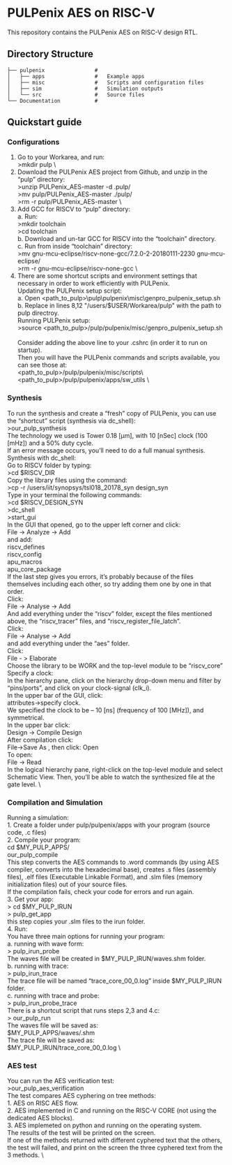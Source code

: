 # PULPenix AES on RISC-V

This repository contains the PULPenix AES on RISC-V design RTL.

## Directory Structure

    ├── pulpenix               	#
    │   ├── apps                #   Example apps 
    │   ├── misc             	#	Scripts and configuration files
    │   ├── sim					#	Simulation outputs
    │   └── src           		#	Source files
    └── Documentation           #

## Quickstart guide

### Configurations
1.	Go to your Workarea, and run: \
		>mkdir pulp \
2.	Download the PULPenix AES project from Github, and unzip in the “pulp” directory: \
		>unzip PULPenix_AES-master -d .pulp/ \
		>mv pulp/PULPenix_AES-master ./pulp/ \
		>rm -r pulp/PULPenix_AES-master \
3.	Add GCC for RISCV to “pulp” directory: \
	a.	Run: \
			>mkdir toolchain \
			>cd toolchain \
	b.	Download and un-tar GCC for RISCV into the “toolchain” directory. \
	c.	Run from inside “toolchain” directory: \
			>mv gnu-mcu-eclipse/riscv-none-gcc/7.2.0-2-20180111-2230 gnu-mcu-eclipse/ \
			>rm -r gnu-mcu-eclipse/riscv-none-gcc \
4.	There are some shortcut scripts and environment settings that necessary in order to work efficiently with PULPenix. \
	Updating the PULPenix setup script: \
	a.	Open <path_to_pulp>\pulp\pulpenix\misc\genpro_pulpenix_setup.sh \
	b.	Replace in lines 8,12 "/users/$USER/Workarea/pulp" with the path to pulp directroy. \
	Running PULPenix setup: \
		>source <path_to_pulp>/pulp/pulpenix/misc/genpro_pulpenix_setup.sh \
	 \
	Consider adding the above line to your .cshrc (in order it to run on startup). \
	Then you will have the PULPenix commands and scripts available, you can see those at: \
		<path_to_pulp>/pulp/pulpenix/misc/scripts\ \
		<path_to_pulp>/pulp/pulpenix/apps/sw_utils \
### Synthesis
To run the synthesis and create a “fresh” copy of PULPenix, you can use the “shortcut” script (synthesis via dc_shell): \
	>our_pulp_synthesis \
The technology we used is Tower 0.18 [μm], with 10 [nSec] clock (100 [mHz]) and a 50% duty cycle. \
If an error message occurs, you’ll need to do a full manual synthesis. \
Synthesis with dc_shell: \
	Go to RISCV folder by typing: \
		>cd $RISCV_DIR \
	Copy the library files using the command: \
		>cp -r /users/iit/synopsys/tsl018_20178_syn design_syn \
	Type in your terminal the following commands: \
		>cd $RISCV_DESIGN_SYN \
		>dc_shell \
		>start_gui \
	In the GUI that opened, go to the upper left corner and click: \
		File -> Analyze -> Add \
	and add: \
		riscv_defines \
		riscv_config \
		apu_macros \
		apu_core_package \
	If the last step gives you errors, it’s probably because of the files themselves including each other, so try adding them one by one in that order. \
	Click: \
		File -> Analyse -> Add \
	And add everything under the “riscv” folder, except the files mentioned above, the “riscv_tracer” files, and “riscv_register_file_latch”. \
	Click: \
		File -> Analyse -> Add \
	and add everything under the “aes” folder. \
	Click: \
		File - > Elaborate \
	Choose the library to be WORK and the top-level module to be “riscv_core” \
	Specify a clock: \
	In the hierarchy pane, click on the hierarchy drop-down menu and filter by “pins/ports”, and click on your clock-signal (clk_i). \
	In the upper bar of the GUI, click: \
		attributes->specify clock. \
	We specified the clock to be – 10 [ns] (frequency of 100 [MHz]), and symmetrical. \
	In the upper bar click: \
		Design -> Compile Design \
	After compilation click: \
		File->Save As <name>,  then click: Open \
	To open: \
		File -> Read <name> \
	In the logical hierarchy pane, right-click on the top-level module and select Schematic View. Then, you’ll be able to watch the synthesized file at the gate level. \
### Compilation and Simulation
Running a simulation: \
	1.	Create a folder under pulp/pulpenix/apps with your program (source code, .c files) \
	2.	Compile your program: \
			cd $MY_PULP_APPS/<progname> \
			our_pulp_compile <progname> \
		This step converts the AES commands to .word commands (by using AES compiler, converts into the hexadecimal base), creates .s files (assembly files), .elf files (Executable Linkable Format), and .slm files (memory initialization files) out of your source files. \
		If the compilation fails, check your code for errors and run again. \
	3.	Get your app: \
			> cd $MY_PULP_IRUN \
			> pulp_get_app <progname> \
		this step copies your .slm files to the irun folder. \
	4.	Run: \
			You have three main options for running your program: \
				a.	running with wave form: \
						> pulp_irun_probe \
					The waves file will be created in $MY_PULP_IRUN/waves.shm folder. \
				b.	running with trace: \
						> pulp_irun_trace \
					The trace file will be named “trace_core_00_0.log” inside $MY_PULP_IRUN folder. \
				c.	running with trace and probe: \
						> pulp_irun_probe_trace \
			There is a shortcut script that runs steps 2,3 and 4.c: \
				> our_pulp_run <progname> \
			The waves file will be saved as: \
				$MY_PULP_APPS/waves/<name>.shm \
			The trace file will be saved as: \
				$MY_PULP_IRUN/trace_core_00_0.log \
### AES test
You can run the AES verification test: \
	>our_pulp_aes_verification \
The test compares AES cyphering on tree methods: \
	1.	AES on RISC AES flow. \
	2.	AES implemented in C and running on the RISC-V CORE (not using the dedicated AES blocks). \
	3.	AES implemeted on python and running on the operating system. \
The results of the test will be printed on the screen. \
If one of the methods returned with different cyphered text that the others, the test will failed, and print on the screen the three cyphered text from the 3 methods. \